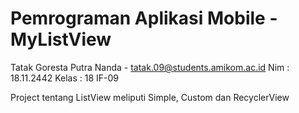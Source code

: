 # Pemrograman Aplikasi Mobile - MyListView

Tatak Goresta Putra Nanda - tatak.09@students.amikom.ac.id
Nim : 18.11.2442
Kelas : 18 IF-09

Project tentang ListView meliputi Simple, Custom dan RecyclerView
